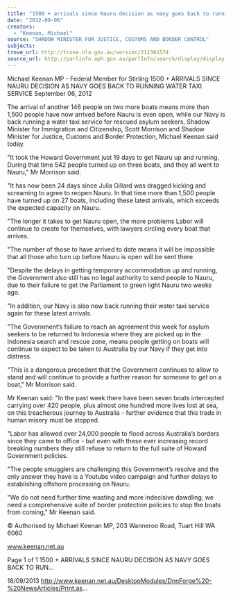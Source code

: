 ```yaml
---
title: "1500 + arrivals since Nauru decision as navy goes back to running water taxi service"
date: "2012-09-06"
creators:
  - "Keenan, Michael"
source: "SHADOW MINISTER FOR JUSTICE, CUSTOMS AND BORDER CONTROL"
subjects:
trove_url: http://trove.nla.gov.au/version/211381574
source_url: http://parlinfo.aph.gov.au/parlInfo/search/display/display.w3p;query=Id%3A%22media/pressrel/2733091%22
---
```


 Michael Keenan MP - Federal Member for  Stirling 1500 + ARRIVALS SINCE NAURU DECISION  AS NAVY GOES BACK TO RUNNING WATER  TAXI SERVICE September 06, 2012

 The arrival of another 146 people on two more boats means more than 1,500 people have now arrived before Nauru is even  open,  while  our  Navy  is  back  running  a  water  taxi  service  for  rescued  asylum  seekers,  Shadow  Minister  for Immigration  and  Citizenship,  Scott  Morrison  and  Shadow  Minister  for  Justice,  Customs  and  Border  Protection,  Michael Keenan said today. 

 "It took the Howard Government just 19 days to get Nauru up and running. During that time 542 people turned up on three boats, and they all went to Nauru," Mr Morrison said. 

 "It has now been 24 days since Julia Gillard was dragged kicking and screaming to agree to reopen Nauru. In that time more than 1,500 people have turned up on 27 boats, including these latest arrivals, which exceeds the expected capacity on Nauru. 

 "The  longer  it  takes  to  get  Nauru  open,  the  more  problems  Labor  will  continue  to  create  for  themselves,  with  lawyers circling every boat that arrives. 

 "The number of those to have arrived to date means it will be impossible that all those who turn up before Nauru is open will be sent there. 

 "Despite the delays in getting temporary accommodation up and running, the Government also still has no legal authority to send people to Nauru, due to their failure to get the Parliament to green light Nauru two weeks ago. 

 "In addition, our Navy is also now back running their water taxi service again for these latest arrivals. 

 "The Government’s failure to reach an agreement this week for asylum seekers to be returned to Indonesia where they are picked up in the Indonesia search and rescue zone, means people getting on boats will continue to expect to be taken to Australia by our Navy if they get into distress. 

 "This  is  a  dangerous  precedent  that  the  Government  continues  to  allow  to  stand  and  will  continue  to  provide  a  further reason for someone to get on a boat," Mr Morrison said. 

 Mr Keenan said: "In the past week there have been seven boats intercepted carrying over 420 people, plus almost one hundred more lives lost at sea, on this treacherous journey to Australia - further evidence that this trade in human misery  must be stopped. 

 "Labor has allowed over 24,000 people to flood across Australia’s borders since they came to office - but even with these  ever increasing record breaking numbers they still refuse to return to the full suite of Howard Government policies. 

 "The  people  smugglers  are  challenging  this  Government’s  resolve  and  the  only  answer  they  have  is  a  Youtube  video campaign and further delays to establishing offshore processing on Nauru. 

 "We do not need further time wasting and more indecisive dawdling; we need a comprehensive suite of border protection  policies to stop the boats from coming," Mr Keenan said. 

 © Authorised by Michael Keenan MP, 203 Wanneroo Road, Tuart Hill WA 6060

 www.keenan.net.au

 Page 1 of 1 1500 + ARRIVALS SINCE NAURU DECISION AS NAVY GOES BACK TO RUN...

 18/09/2013 http://www.keenan.net.au/DesktopModules/DnnForge%20-%20NewsArticles/Print.as...


